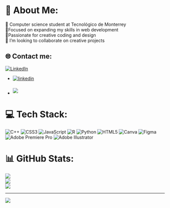 # 💫 About Me:
🔭 Computer science student at Tecnológico de Monterrey<br>🌱Focused on expanding my skills in web development<br>🎨Passionate for creative coding and design<br>👯 I’m looking to collaborate on creative projects<br>


## 🌐 Contact me:
[![LinkedIn](https://img.shields.io/badge/LinkedIn-%230077B5.svg?logo=linkedin&logoColor=white)](www.linkedin.com/in/sofia-schneider-694037282)
<br>
<div align='left'>

<ul>

<li>
<a href="www.linkedin.com/in/sofia-schneider-694037282/" target="_blank">
<img src="https://img.shields.io/badge/linkedin:  Sofia Schneider-%2300acee.svg?color=405DE6&style=for-the-badge&logo=linkedin&logoColor=white" alt=linkedin style="margin-bottom: 5px;"/>
</a>
</li>

<br>

<li>
<a href="https://mail.google.com/mail/u/0/?pli=1#inbox?compose=GTvVlcSGLrRTxWcVlsMwBgcVlCszmxTJNXNxmVxznhXmSlHdStzgPwlfhCMLkWhmWfHSmMxmcJcxM" target="_blank">
<img src="https://img.shields.io/badge/gmail:  sofiaschneiderj02-%23EA4335.svg?style=for-the-badge&logo=gmail&logoColor=white" t=mail style="margin-bottom: 5px;" />
</a>
</li>
	
</ul>
</div>



# 💻 Tech Stack:
![C++](https://img.shields.io/badge/c++-%2300599C.svg?style=for-the-badge&logo=c%2B%2B&logoColor=white) ![CSS3](https://img.shields.io/badge/css3-%231572B6.svg?style=for-the-badge&logo=css3&logoColor=white) ![JavaScript](https://img.shields.io/badge/javascript-%23323330.svg?style=for-the-badge&logo=javascript&logoColor=%23F7DF1E) ![R](https://img.shields.io/badge/r-%23276DC3.svg?style=for-the-badge&logo=r&logoColor=white) ![Python](https://img.shields.io/badge/python-3670A0?style=for-the-badge&logo=python&logoColor=ffdd54) ![HTML5](https://img.shields.io/badge/html5-%23E34F26.svg?style=for-the-badge&logo=html5&logoColor=white) ![Canva](https://img.shields.io/badge/Canva-%2300C4CC.svg?style=for-the-badge&logo=Canva&logoColor=white) 	![Figma](https://img.shields.io/badge/figma-%23F24E1E.svg?style=for-the-badge&logo=figma&logoColor=white) ![Adobe Premiere Pro](https://img.shields.io/badge/Adobe%20Premiere%20Pro-9999FF.svg?style=for-the-badge&logo=Adobe%20Premiere%20Pro&logoColor=white) ![Adobe Illustrator](https://img.shields.io/badge/adobeillustrator-%23FF9A00.svg?style=for-the-badge&logo=adobeillustrator&logoColor=white)
# 📊 GitHub Stats:
![](https://github-readme-stats.vercel.app/api?username=sofiasj02&theme=bear&hide_border=false&include_all_commits=false&count_private=false)<br/>
![](https://github-readme-streak-stats.herokuapp.com/?user=sofiasj02&theme=bear&hide_border=false)<br/>
![](https://github-readme-stats.vercel.app/api/top-langs/?username=sofiasj02&theme=bear&hide_border=false&include_all_commits=false&count_private=false&layout=compact)

---
[![](https://visitcount.itsvg.in/api?id=sofiasj02&icon=3&color=2)](https://visitcount.itsvg.in)

